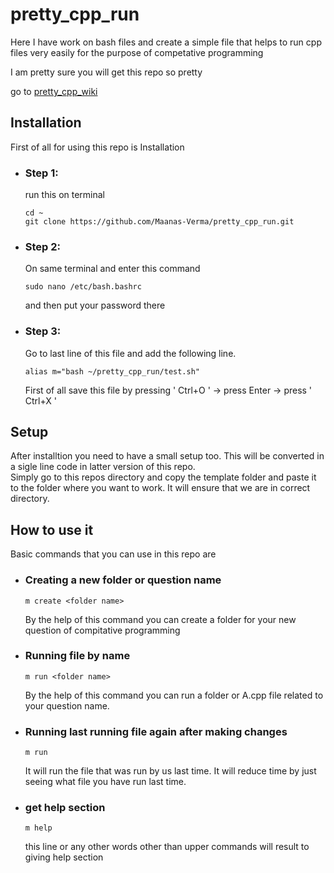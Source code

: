 # pretty_cpp_run
Here I have work on bash files and create a simple file that helps to run cpp files very easily for the purpose of competative programming

I am pretty sure you will get this repo so pretty

go to [pretty_cpp_wiki](https://maanas-verma.github.io/pretty_cpp_run/)

## Installation
First of all for using this repo is Installation
- ### Step 1:
    run this on terminal 
    ```
    cd ~
    git clone https://github.com/Maanas-Verma/pretty_cpp_run.git
    ```

- ### Step 2: 
    On same terminal and enter this command
    ```
    sudo nano /etc/bash.bashrc
    ```
    and then put your password there
- ### Step 3:
    Go to last line of this file and add the following line. 
    ```
    alias m="bash ~/pretty_cpp_run/test.sh"
    ```
    First of all save this file by pressing ' Ctrl+O ' -> press Enter -> press ' Ctrl+X '


## Setup 
After installtion you need to have a small setup too. This will be converted in a sigle line code in latter version of this repo.
<br> 
Simply go to this repos directory and copy the template folder and paste it to the folder where you want to work. It will ensure that we are in correct directory.

## How to use it

Basic commands that you can use in this repo are

* ### Creating a new folder or question name
    ```
    m create <folder name>
    ```
    By the help of this command you can create a folder for your new question of compitative programming

* ### Running file by name
    ```
    m run <folder name>
    ```
    By the help of this command you can run a folder or A.cpp file related to your question name.

* ### Running last running file again after making changes
    ```
    m run
    ```
    It will run the file that was run by us last time. It will reduce time by just seeing what file you have run last time. 
* ### get help section
    ``` 
    m help
    ```
    this line or any other words other than upper commands will result to giving help section
